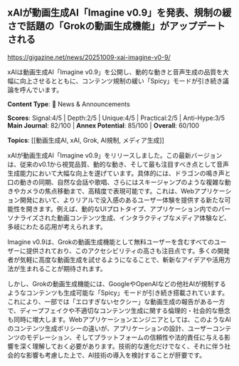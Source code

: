 ## xAIが動画生成AI「Imagine v0.9」を発表、規制の緩さで話題の「Grokの動画生成機能」がアップデートされる

https://gigazine.net/news/20251009-xai-imagine-v0-9/

xAIは動画生成AI「Imagine v0.9」を公開し、動的な動きと音声生成の品質を大幅に向上させるとともに、コンテンツ規制の緩い「Spicy」モードが引き続き議論を呼んでいます。

**Content Type**: 📰 News & Announcements

**Scores**: Signal:4/5 | Depth:2/5 | Unique:4/5 | Practical:2/5 | Anti-Hype:3/5
**Main Journal**: 82/100 | **Annex Potential**: 85/100 | **Overall**: 60/100

**Topics**: [[動画生成AI, xAI, Grok, AI規制, メディア生成]]

xAIが動画生成AI「Imagine v0.9」をリリースしました。この最新バージョンは、従来のv0.1から視覚品質、動的な動き、そして最も注目すべき点として音声生成能力において大幅な向上を遂げています。具体的には、ドラゴンの鳴き声と口の動きの同期、自然な会話や歌唱、さらにはスキージャンプのような複雑な動きやカメラの焦点移動まで、高精度で表現可能です。これは、Webアプリケーション開発において、よりリアルで没入感のあるユーザー体験を提供する新たな可能性を開きます。例えば、動的なUIプロトタイプ、アプリケーション内でのパーソナライズされた動画コンテンツ生成、インタラクティブなメディア体験など、多岐にわたる応用が考えられます。

Imagine v0.9は、Grokの動画生成機能として無料ユーザーを含むすべてのユーザーに提供されており、このアクセシビリティの高さも注目点です。多くの開発者が気軽に高度な動画生成を試せるようになることで、斬新なアイデアや活用方法が生まれることが期待されます。

しかし、Grokの動画生成機能には、GoogleやOpenAIなどの他社AIが規制するようなコンテンツも生成可能な「Spicy」モードが引き続き搭載されています。これにより、一部では「エロすぎないセクシー」な動画生成の報告がある一方で、ディープフェイクや不適切なコンテンツ生成に関する倫理的・社会的な懸念も同時に増大します。Webアプリケーションエンジニアとしては、このようなAIのコンテンツ生成ポリシーの違いが、アプリケーションの設計、ユーザーコンテンツのモデレーション、そしてプラットフォームの信頼性や法的責任に与える影響を深く理解しておく必要があります。技術的な進化だけでなく、それに伴う社会的な影響も考慮した上で、AI技術の導入を検討することが肝要です。